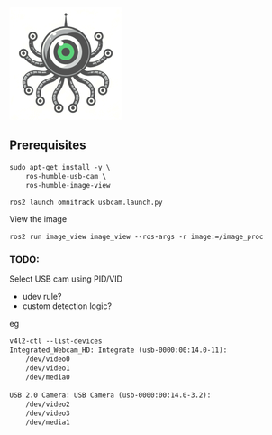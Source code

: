 ![](small_logo.webp)
## Prerequisites

```
sudo apt-get install -y \
	ros-humble-usb-cam \
	ros-humble-image-view

```

```
ros2 launch omnitrack usbcam.launch.py
```
View the image
```
ros2 run image_view image_view --ros-args -r image:=/image_proc
```

### TODO:
Select USB cam using PID/VID
- udev rule?
- custom detection logic?

eg
```
v4l2-ctl --list-devices
Integrated_Webcam_HD: Integrate (usb-0000:00:14.0-11):
	/dev/video0
	/dev/video1
	/dev/media0

USB 2.0 Camera: USB Camera (usb-0000:00:14.0-3.2):
	/dev/video2
	/dev/video3
	/dev/media1

```
